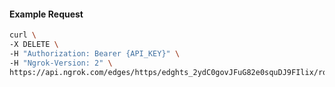 <!-- Code generated for API Clients. DO NOT EDIT. -->

#### Example Request

```bash
curl \
-X DELETE \
-H "Authorization: Bearer {API_KEY}" \
-H "Ngrok-Version: 2" \
https://api.ngrok.com/edges/https/edghts_2ydC0govJFuG82e0squDJ9FIlix/routes/edghtsrt_2ydC0jQWhvPWo5LEFlviWghCPzt/oauth
```
